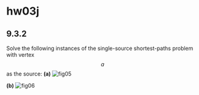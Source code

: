 # hw03j

## 9.3.2
Solve the following instances of the single-source shortest-paths problem with vertex $$a$$ as the source:
**(a)**
![fig05](hw03/hw03-fig05.png)

**(b)**
![fig06](hw03/hw03-fig06.png)


